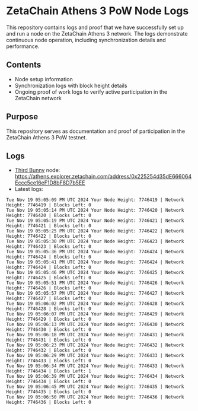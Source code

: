 # ZetaChain Athens 3 PoW Node Logs
This repository contains logs and proof that we have successfully set up and run a node on the ZetaChain Athens 3 network. The logs demonstrate continuous node operation, including synchronization details and performance.

## Contents
- Node setup information
- Synchronization logs with block height details
- Ongoing proof of work logs to verify active participation in the ZetaChain network

## Purpose
This repository serves as documentation and proof of participation in the ZetaChain Athens 3 PoW testnet.

## Logs

- [Third Bunny](https://thirdbunny.xyz/) node: https://athens.explorer.zetachain.com/address/0x225254d35dE666064Eccc5ce16eF1D8bF8D7b5EE
- Latest logs:
```
Tue Nov 19 05:05:09 PM UTC 2024 Your Node Height: 7746419 | Network Height: 7746419 | Blocks Left: 0
Tue Nov 19 05:05:14 PM UTC 2024 Your Node Height: 7746420 | Network Height: 7746420 | Blocks Left: 0
Tue Nov 19 05:05:19 PM UTC 2024 Your Node Height: 7746421 | Network Height: 7746421 | Blocks Left: 0
Tue Nov 19 05:05:25 PM UTC 2024 Your Node Height: 7746422 | Network Height: 7746422 | Blocks Left: 0
Tue Nov 19 05:05:30 PM UTC 2024 Your Node Height: 7746423 | Network Height: 7746423 | Blocks Left: 0
Tue Nov 19 05:05:36 PM UTC 2024 Your Node Height: 7746424 | Network Height: 7746424 | Blocks Left: 0
Tue Nov 19 05:05:41 PM UTC 2024 Your Node Height: 7746424 | Network Height: 7746424 | Blocks Left: 0
Tue Nov 19 05:05:46 PM UTC 2024 Your Node Height: 7746425 | Network Height: 7746425 | Blocks Left: 0
Tue Nov 19 05:05:51 PM UTC 2024 Your Node Height: 7746426 | Network Height: 7746426 | Blocks Left: 0
Tue Nov 19 05:05:57 PM UTC 2024 Your Node Height: 7746427 | Network Height: 7746427 | Blocks Left: 0
Tue Nov 19 05:06:02 PM UTC 2024 Your Node Height: 7746428 | Network Height: 7746428 | Blocks Left: 0
Tue Nov 19 05:06:07 PM UTC 2024 Your Node Height: 7746429 | Network Height: 7746429 | Blocks Left: 0
Tue Nov 19 05:06:13 PM UTC 2024 Your Node Height: 7746430 | Network Height: 7746430 | Blocks Left: 0
Tue Nov 19 05:06:18 PM UTC 2024 Your Node Height: 7746431 | Network Height: 7746431 | Blocks Left: 0
Tue Nov 19 05:06:23 PM UTC 2024 Your Node Height: 7746432 | Network Height: 7746432 | Blocks Left: 0
Tue Nov 19 05:06:29 PM UTC 2024 Your Node Height: 7746433 | Network Height: 7746433 | Blocks Left: 0
Tue Nov 19 05:06:34 PM UTC 2024 Your Node Height: 7746433 | Network Height: 7746434 | Blocks Left: 1
Tue Nov 19 05:06:39 PM UTC 2024 Your Node Height: 7746434 | Network Height: 7746434 | Blocks Left: 0
Tue Nov 19 05:06:45 PM UTC 2024 Your Node Height: 7746435 | Network Height: 7746435 | Blocks Left: 0
Tue Nov 19 05:06:50 PM UTC 2024 Your Node Height: 7746436 | Network Height: 7746436 | Blocks Left: 0
```
